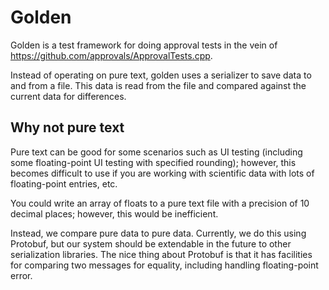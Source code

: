 # Golden

Golden is a test framework for doing approval tests in the vein of
https://github.com/approvals/ApprovalTests.cpp.

Instead of operating on pure text, golden uses a serializer to save data
to and from a file. This data is read from the file and compared against
the current data for differences.

## Why not pure text

Pure text can be good for some scenarios such as UI testing (including some floating-point
UI testing with specified rounding); however, this becomes difficult to use if you are
working with scientific data with lots of floating-point entries, etc.

You could write an array of floats to a pure text file with a precision of 10 decimal places;
however, this would be inefficient.

Instead, we compare pure data to pure data. Currently, we do this using Protobuf, but
our system should be extendable in the future to other serialization libraries. The nice
thing about Protobuf is that it has facilities for comparing two messages for equality,
including handling floating-point error.